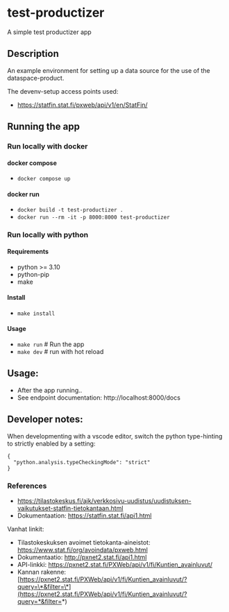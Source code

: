 # test-productizer

A simple test productizer app

## Description

An example environment for setting up a data source for the use of the dataspace-product.

The devenv-setup access points used:

- https://statfin.stat.fi/pxweb/api/v1/en/StatFin/

## Running the app

### Run locally with docker

#### docker compose

- `docker compose up`

#### docker run

- `docker build -t test-productizer .`
- `docker run --rm -it -p 8000:8000 test-productizer`

### Run locally with python

#### Requirements

- python >= 3.10
- python-pip
- make

#### Install

- `make install`

#### Usage

- `make run` # Run the app
- `make dev` # run with hot reload

## Usage:

- After the app running..
- See endpoint documentation: http://localhost:8000/docs

## Developer notes:

When developmenting with a vscode editor, switch the python type-hinting to strictly enabled by a setting:

```
{
  "python.analysis.typeCheckingMode": "strict"
}
```

### References

- https://tilastokeskus.fi/ajk/verkkosivu-uudistus/uudistuksen-vaikutukset-statfin-tietokantaan.html
- Dokumentaation: https://statfin.stat.fi/api1.html

Vanhat linkit:

- Tilastokeskuksen avoimet tietokanta-aineistot: https://www.stat.fi/org/avoindata/pxweb.html
- Dokumentaatio: http://pxnet2.stat.fi/api1.html
- API-linkki: https://pxnet2.stat.fi/PXWeb/api/v1/fi/Kuntien_avainluvut/
- Kannan rakenne: [https://pxnet2.stat.fi/PXWeb/api/v1/fi/Kuntien_avainluvut/?query=\*&filter=\*](https://pxnet2.stat.fi/PXWeb/api/v1/fi/Kuntien_avainluvut/?query=*&filter=*)
